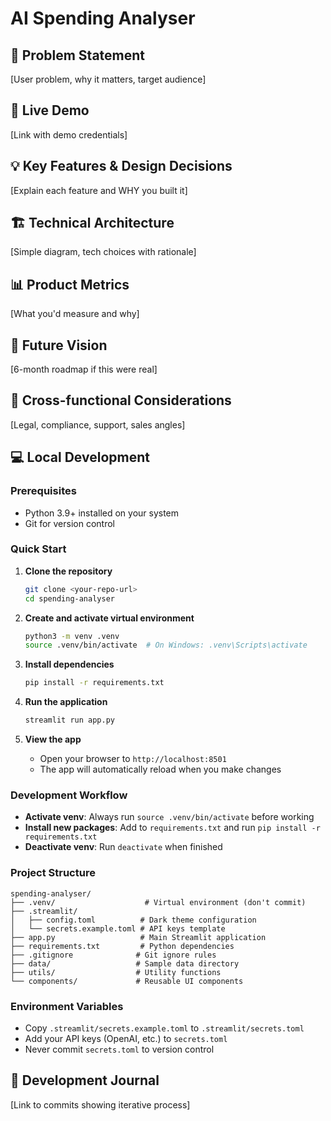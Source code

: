 # AI Spending Analyser

## 🎯 Problem Statement
[User problem, why it matters, target audience]

## 🚀 Live Demo
[Link with demo credentials]

## 💡 Key Features & Design Decisions
[Explain each feature and WHY you built it]

## 🏗️ Technical Architecture
[Simple diagram, tech choices with rationale]

## 📊 Product Metrics
[What you'd measure and why]

## 🔮 Future Vision
[6-month roadmap if this were real]

## 🤝 Cross-functional Considerations
[Legal, compliance, support, sales angles]

## 💻 Local Development

### Prerequisites
- Python 3.9+ installed on your system
- Git for version control

### Quick Start

1. **Clone the repository**
   ```bash
   git clone <your-repo-url>
   cd spending-analyser
   ```

2. **Create and activate virtual environment**
   ```bash
   python3 -m venv .venv
   source .venv/bin/activate  # On Windows: .venv\Scripts\activate
   ```

3. **Install dependencies**
   ```bash
   pip install -r requirements.txt
   ```

4. **Run the application**
   ```bash
   streamlit run app.py
   ```

5. **View the app**
   - Open your browser to `http://localhost:8501`
   - The app will automatically reload when you make changes

### Development Workflow

- **Activate venv**: Always run `source .venv/bin/activate` before working
- **Install new packages**: Add to `requirements.txt` and run `pip install -r requirements.txt`
- **Deactivate venv**: Run `deactivate` when finished

### Project Structure
```
spending-analyser/
├── .venv/                    # Virtual environment (don't commit)
├── .streamlit/
│   ├── config.toml          # Dark theme configuration
│   └── secrets.example.toml # API keys template
├── app.py                   # Main Streamlit application
├── requirements.txt         # Python dependencies
├── .gitignore              # Git ignore rules
├── data/                   # Sample data directory
├── utils/                  # Utility functions
└── components/             # Reusable UI components
```

### Environment Variables
- Copy `.streamlit/secrets.example.toml` to `.streamlit/secrets.toml`
- Add your API keys (OpenAI, etc.) to `secrets.toml`
- Never commit `secrets.toml` to version control

## 📝 Development Journal
[Link to commits showing iterative process]